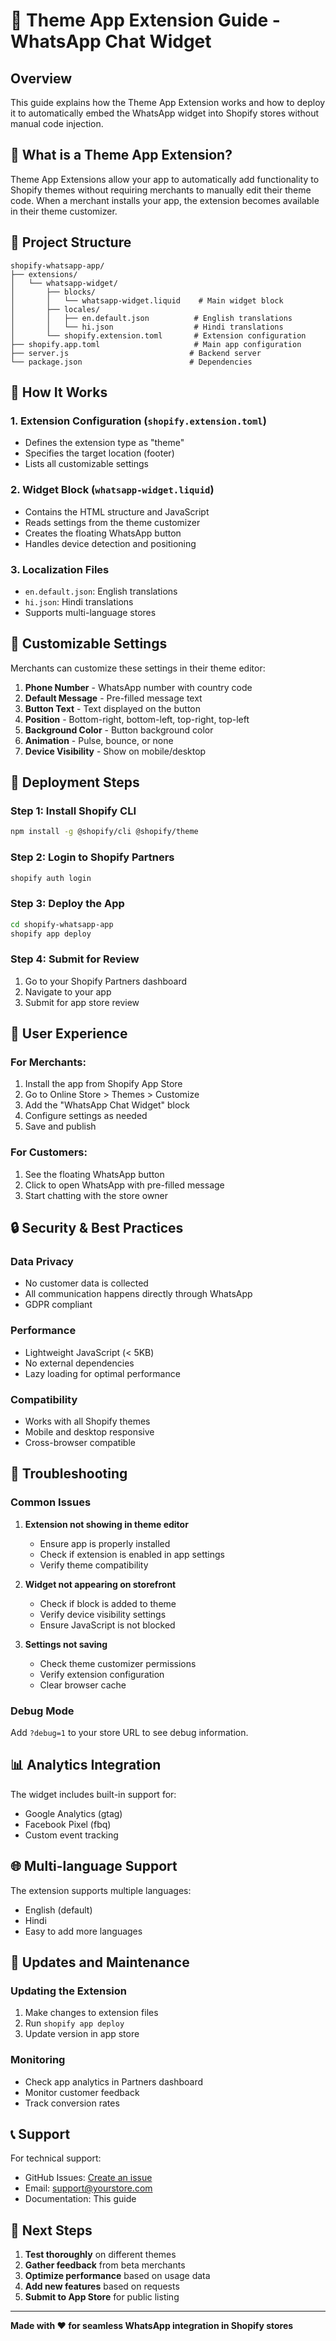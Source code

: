 # 🎯 Theme App Extension Guide - WhatsApp Chat Widget

## Overview

This guide explains how the Theme App Extension works and how to deploy it to automatically embed the WhatsApp widget into Shopify stores without manual code injection.

## 🚀 What is a Theme App Extension?

Theme App Extensions allow your app to automatically add functionality to Shopify themes without requiring merchants to manually edit their theme code. When a merchant installs your app, the extension becomes available in their theme customizer.

## 📁 Project Structure

```
shopify-whatsapp-app/
├── extensions/
│   └── whatsapp-widget/
│       ├── blocks/
│       │   └── whatsapp-widget.liquid    # Main widget block
│       ├── locales/
│       │   ├── en.default.json          # English translations
│       │   └── hi.json                  # Hindi translations
│       └── shopify.extension.toml       # Extension configuration
├── shopify.app.toml                     # Main app configuration
├── server.js                           # Backend server
└── package.json                        # Dependencies
```

## 🔧 How It Works

### 1. Extension Configuration (`shopify.extension.toml`)
- Defines the extension type as "theme"
- Specifies the target location (footer)
- Lists all customizable settings

### 2. Widget Block (`whatsapp-widget.liquid`)
- Contains the HTML structure and JavaScript
- Reads settings from the theme customizer
- Creates the floating WhatsApp button
- Handles device detection and positioning

### 3. Localization Files
- `en.default.json`: English translations
- `hi.json`: Hindi translations
- Supports multi-language stores

## 🎨 Customizable Settings

Merchants can customize these settings in their theme editor:

1. **Phone Number** - WhatsApp number with country code
2. **Default Message** - Pre-filled message text
3. **Button Text** - Text displayed on the button
4. **Position** - Bottom-right, bottom-left, top-right, top-left
5. **Background Color** - Button background color
6. **Animation** - Pulse, bounce, or none
7. **Device Visibility** - Show on mobile/desktop

## 🚀 Deployment Steps

### Step 1: Install Shopify CLI
```bash
npm install -g @shopify/cli @shopify/theme
```

### Step 2: Login to Shopify Partners
```bash
shopify auth login
```

### Step 3: Deploy the App
```bash
cd shopify-whatsapp-app
shopify app deploy
```

### Step 4: Submit for Review
1. Go to your Shopify Partners dashboard
2. Navigate to your app
3. Submit for app store review

## 📱 User Experience

### For Merchants:
1. Install the app from Shopify App Store
2. Go to Online Store > Themes > Customize
3. Add the "WhatsApp Chat Widget" block
4. Configure settings as needed
5. Save and publish

### For Customers:
1. See the floating WhatsApp button
2. Click to open WhatsApp with pre-filled message
3. Start chatting with the store owner

## 🔒 Security & Best Practices

### Data Privacy
- No customer data is collected
- All communication happens directly through WhatsApp
- GDPR compliant

### Performance
- Lightweight JavaScript (< 5KB)
- No external dependencies
- Lazy loading for optimal performance

### Compatibility
- Works with all Shopify themes
- Mobile and desktop responsive
- Cross-browser compatible

## 🐛 Troubleshooting

### Common Issues

1. **Extension not showing in theme editor**
   - Ensure app is properly installed
   - Check if extension is enabled in app settings
   - Verify theme compatibility

2. **Widget not appearing on storefront**
   - Check if block is added to theme
   - Verify device visibility settings
   - Ensure JavaScript is not blocked

3. **Settings not saving**
   - Check theme customizer permissions
   - Verify extension configuration
   - Clear browser cache

### Debug Mode
Add `?debug=1` to your store URL to see debug information.

## 📊 Analytics Integration

The widget includes built-in support for:
- Google Analytics (gtag)
- Facebook Pixel (fbq)
- Custom event tracking

## 🌐 Multi-language Support

The extension supports multiple languages:
- English (default)
- Hindi
- Easy to add more languages

## 🔄 Updates and Maintenance

### Updating the Extension
1. Make changes to extension files
2. Run `shopify app deploy`
3. Update version in app store

### Monitoring
- Check app analytics in Partners dashboard
- Monitor customer feedback
- Track conversion rates

## 📞 Support

For technical support:
- GitHub Issues: [Create an issue](https://github.com/gaganvirkpta1/shopify-whatsapp-app/issues)
- Email: support@yourstore.com
- Documentation: This guide

## 🎯 Next Steps

1. **Test thoroughly** on different themes
2. **Gather feedback** from beta merchants
3. **Optimize performance** based on usage data
4. **Add new features** based on requests
5. **Submit to App Store** for public listing

---

**Made with ❤️ for seamless WhatsApp integration in Shopify stores**

